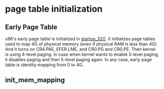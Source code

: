 # page table initialization

## Early Page Table

x86's early page table is initialized in [startup_32()](https://elixir.bootlin.com/linux/v5.17-rc8/source/arch/x86/boot/compressed/head_64.S#L202). it initializes page tables used to map 4G of physical memory (even if physical RAM is less than 4G). And it turns on CR4.PAE, EFER.LME, and CR0.PG and CR0.PE. Then kernel is using 4-level paging. In case when kernel wants to enable 5-level paging, it disables paging and then 5-level paging again. In any case, early page table is identity-mapping from 0 to 4G.  


## init_mem_mapping
